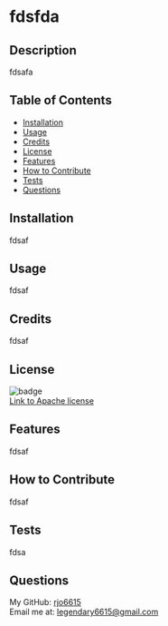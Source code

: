 
    
# fdsfda

## Description
fdsafa

## Table of Contents

- [Installation](#installation)
- [Usage](#usage)
- [Credits](#credits)
- [License](#license)
- [Features](#features)
- [How to Contribute](#how-to-contribute)
- [Tests](#tests)
- [Questions](#questions)

## Installation

fdsaf

## Usage

fdsaf

## Credits

fdsaf

## License

![badge](https://img.shields.io/badge/license-Apache-lightblue)<br>
[Link to Apache license](https://www.apache.org/licenses/LICENSE-2.0)

## Features

fdsaf

## How to Contribute

fdsaf

## Tests

fdsa

## Questions

My GitHub: [rjo6615](https://github.com/rjo6615)<br>
Email me at: legendary6615@gmail.com
